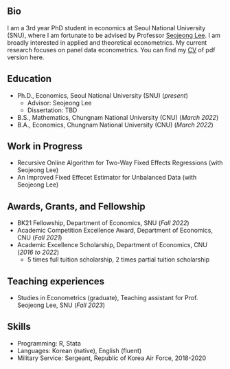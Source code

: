 ## Bio
I am a 3rd year PhD student in economics at Seoul National University (SNU), where I am fortunate to be advised by Professor [Seojeong Lee](https://sites.google.com/site/misspecifiedjay/). I am broadly interested in applied and theoretical econometrics. My current research focuses on panel data econometrics. You can find my [CV](https://drive.google.com/file/d/1mW8LhcVXJN9eTdiTD0RrNG0P0bU45kY1/view?usp=share_link) of pdf version here.

## Education
- Ph.D., Economics, Seoul National University (SNU) (_present_)
  - Advisor: Seojeong Lee
  - Dissertation: TBD   								       		
- B.S., Mathematics, Chungnam National University (CNU) (_March 2022_)
- B.A., Economics, Chungnam National University (CNU) (_March 2022_)
  
## Work in Progress
- Recursive Online Algorithm for Two-Way Fixed Effects Regressions (with Seojeong Lee)
- An Improved Fixed Effecet Estimator for Unbalanced Data (with Seojeong Lee)

## Awards, Grants, and Fellowship
- BK21 Fellowship, Department of Economics, SNU (_Fall 2022_)
- Academic Competition Excellence Award, Department of Economics, CNU (_Fall 2021_)
- Academic Excellence Scholarship, Department of Economics, CNU (_2016 to 2022_)
  - 5 times full tuition scholarship, 2 times partial tuition scholarship
 
## Teaching experiences
- Studies in Econometrics (graduate), Teaching assistant for Prof. Seojeong Lee, SNU (_Fall 2023_)

## Skills
-  Programming: R, Stata
-  Languages: Korean (native), English (fluent)
-  Military Service: Sergeant, Republic of Korea Air Force, 2018-2020 
